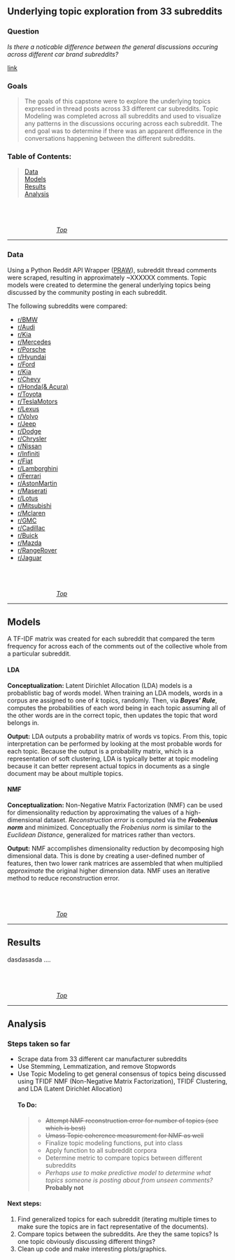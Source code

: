 ## Underlying topic exploration from 33 subreddits
### Question

*Is there a noticable difference between the general discussions occuring across different car brand subreddits?*
  
[link](https://rawgit.com/kadify/Capstone2/master/test.html)

### Goals
> The goals of this capstone were to explore the underlying topics expressed in thread posts across 33 different car subreddits. Topic Modeling was completed across all subreddits and used to visualize any patterns in the discussions occuring across each subreddit. The end goal was to determine if there was an apparent difference in the conversations happening between the different subreddits.

### Table of Contents:
> [Data](#data)<br>
> [Models](#models)<br>
> [Results](#results)<br>
> [Analysis](#analysis)

                                                                                                              *[Top](#underlying-topic-exploration-from-33-subreddits)*
___

### Data
Using a Python Reddit API Wrapper ([PRAW](https://praw.readthedocs.io/en/latest/)), subreddit thread comments were scraped, resulting in approximately ~XXXXXX comments. Topic models were created to determine the general underlying topics being discussed by the community posting in each subreddit.

The following subreddits were compared:

* [r/BMW](https://www.reddit.com/r/BMW/)
* [r/Audi](https://www.reddit.com/r/Audi/)
* [r/Kia](https://www.reddit.com/r/Kia/)
* [r/Mercedes](https://www.reddit.com/r/Mercedes_Benz/)
* [r/Porsche](https://www.reddit.com/r/Porsche/)
* [r/Hyundai](https://www.reddit.com/r/Hyundai/)
* [r/Ford](https://www.reddit.com/r/Ford/)
* [r/Kia](https://www.reddit.com/r/Kia/)
* [r/Chevy](https://www.reddit.com/r/Chevy/)
* [r/Honda(& Acura)](https://www.reddit.com/r/Honda/)
* [r/Toyota](https://www.reddit.com/r/Toyota/)
* [r/TeslaMotors](https://www.reddit.com/r/TeslaMotors/)
* [r/Lexus](https://www.reddit.com/r/Lexus/)
* [r/Volvo](https://www.reddit.com/r/Volvo/)
* [r/Jeep](https://www.reddit.com/r/Jeep/)
* [r/Dodge](https://www.reddit.com/r/Dodge/)
* [r/Chrysler](https://www.reddit.com/r/Chrysler/)
* [r/Nissan](https://www.reddit.com/r/Nissan/)
* [r/Infiniti](https://www.reddit.com/r/Infiniti/)
* [r/Fiat](https://www.reddit.com/r/Fiat/)
* [r/Lamborghini](https://www.reddit.com/r/Lamborghini/)
* [r/Ferrari](https://www.reddit.com/r/Ferrari/)
* [r/AstonMartin](https://www.reddit.com/r/AstonMartin/)
* [r/Maserati](https://www.reddit.com/r/Maserati/)
* [r/Lotus](https://www.reddit.com/r/Lotus/)
* [r/Mitsubishi](https://www.reddit.com/r/Mitsubishi/)
* [r/Mclaren](https://www.reddit.com/r/Mclaren/)
* [r/GMC](https://www.reddit.com/r/GMC/)
* [r/Cadillac](https://www.reddit.com/r/Cadillac/)
* [r/Buick](https://www.reddit.com/r/Buick/)
* [r/Mazda](https://www.reddit.com/r/Mazda/)
* [r/RangeRover](https://www.reddit.com/r/RangeRover/)
* [r/Jaguar](https://www.reddit.com/r/Jaguar/)

                                                                                                              *[Top](#underlying-topic-exploration-from-33-subreddits)*
___

## Models
A TF-IDF matrix was created for each subreddit that compared the term frequency for across each of the comments out of the collective whole from a particular subreddit. 

#### LDA
**Conceptualization:** Latent Dirichlet Allocation (LDA) models is a probablistic bag of words model. When training an LDA models, words in a corpus are assigned to one of *k* topics, randomly. Then, via ***Bayes' Rule***, computes the probabilities of each word being in each topic assuming all of the other words are in the correct topic, then updates the topic that word belongs in. 

**Output:** LDA outputs a probability matrix of words vs topics. From this, topic interpretation can be performed by looking at the most probable words for each topic. Because the output is a probability matrix, which is a representation of soft clustering, LDA is typically better at topic modeling because it can better represent actual topics in documents as a single document may be about multiple topics.


#### NMF
**Conceptualization:** Non-Negative Matrix Factorization (NMF) can be used for dimensionality reduction by approximating the values of a high-dimensional dataset. *Reconstruction error* is computed via the ***Frobenius norm*** and minimized. Conceptually the *Frobenius norm* is similar to the *Euclidean Distance*, generalized for matrices rather than vectors. 


**Output:** NMF accomplishes dimensionality reduction by decomposing high dimensional data. This is done by creating a user-defined number of features, then two lower rank matrices are assembled that when multiplied *approximate* the original higher dimension data. NMF uses an iterative method to reduce reconstruction error.





                                                                                                              *[Top](#underlying-topic-exploration-from-33-subreddits)*
___

## Results
dasdasasda
....

                                                                                                              *[Top](#underlying-topic-exploration-from-33-subreddits)*
___

## Analysis 

### Steps taken so far
* Scrape data from 33 different car manufacturer subreddits
* Use Stemming, Lemmatization, and remove Stopwords
* Use Topic Modeling to get general consensus of topics being discussed using TFIDF NMF (Non-Negative Matrix Factorization), TFIDF Clustering, and LDA (Latent Dirichlet Allocation)
  #### To Do:
  > * <strike>Attempt NMF reconstruction error for number of topics (see which is best)</strike>
  >  * <strike>Umass Topic coherence measurement for NMF as well</strike>
  > * Finalize topic modeling functions, put into class
  > * Apply function to all subreddit corpora
  > * Determine metric to compare topics between different subreddits
  > * *Perhaps use to make predictive model to determine what topics someone is posting about from unseen comments?* **Probably not**
  


#### Next steps:
1. Find generalized topics for each subreddit (iterating multiple times to make sure the topics are in fact representative of the documents). 
2. Compare topics between the subreddits. Are they the same topics? Is one topic obviously discussing different things?
3. Clean up code and make interesting plots/graphics.



